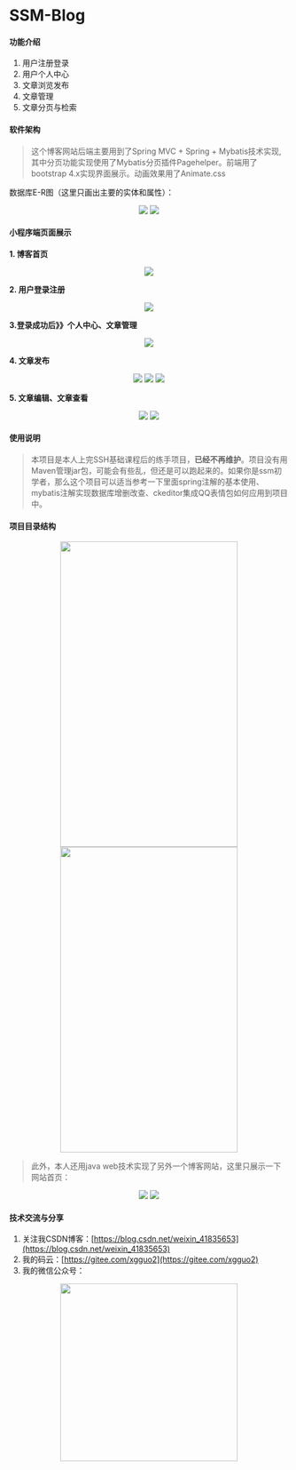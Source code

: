 # SSM-Blog

#### 功能介绍

 1. 用户注册登录
 2. 用户个人中心
 4. 文章浏览发布
 5. 文章管理
 6. 文章分页与检索

#### 软件架构

> 这个博客网站后端主要用到了Spring MVC + Spring + Mybatis技术实现,其中分页功能实现使用了Mybatis分页插件Pagehelper。前端用了bootstrap 4.x实现界面展示。动画效果用了Animate.css

数据库E-R图（这里只画出主要的实体和属性）：

<div align = "center">
<img src="https://gitee.com/xgguo2/SSM-Blog/raw/master/README-IMG/er1.png">
<img src="https://gitee.com/xgguo2/SSM-Blog/raw/master/README-IMG/er2.png">
</div>

#### 小程序端页面展示

**1. 博客首页**
<div style="display:bolck;" align = "center">
<img src="https://gitee.com/xgguo2/SSM-Blog/raw/master/README-IMG/index.PNG">
</div>

**2. 用户登录注册**

<div style="display:bolck;" align = "center">
<img src="https://gitee.com/xgguo2/SSM-Blog/raw/master/README-IMG/login-register.png">
</div>

**3.登录成功后》》个人中心、文章管理**
<div style="display:bolck;" align = "center">
<img src="https://gitee.com/xgguo2/SSM-Blog/raw/master/README-IMG/persional.PNG">
</div>


 **4. 文章发布**
<div align = "center">
<img src="https://gitee.com/xgguo2/SSM-Blog/raw/master/README-IMG/add-article.PNG">
<img src="https://gitee.com/xgguo2/SSM-Blog/raw/master/README-IMG/add-article1.PNG">
<img src="https://gitee.com/xgguo2/SSM-Blog/raw/master/README-IMG/add-article3.PNG">
</div>

 **5. 文章编辑、文章查看**
<div style="display:bolck;" align = "center">
<img src="https://gitee.com/xgguo2/SSM-Blog/raw/master/README-IMG/edit.PNG">
<img src="https://gitee.com/xgguo2/SSM-Blog/raw/master/README-IMG/show-article.PNG">
</div>


#### 使用说明

> 本项目是本人上完SSH基础课程后的练手项目，**已经不再维护**。项目没有用Maven管理jar包，可能会有些乱，但还是可以跑起来的。如果你是ssm初学者，那么这个项目可以适当参考一下里面spring注解的基本使用、mybatis注解实现数据库增删改查、ckeditor集成QQ表情包如何应用到项目中。

#### 项目目录结构
<div style="display:bolck;" align = "center">
<img src="https://gitee.com/xgguo2/SSM-Blog/raw/master/README-IMG/pro-dir.png" width="320px" height="550px">
<img src="https://gitee.com/xgguo2/SSM-Blog/raw/master/README-IMG/pro-dir1.png" width="320px" height="550px">
</div>

> 此外，本人还用java web技术实现了另外一个博客网站，这里只展示一下网站首页：

<div style="display:bolck;" align = "center">
<img src="https://gitee.com/xgguo2/SSM-Blog/raw/master/README-IMG/show-another.PNG">
<img src="https://gitee.com/xgguo2/SSM-Blog/raw/master/README-IMG/show-another1.PNG" >
</div>

#### 技术交流与分享

1. 关注我CSDN博客：[https://blog.csdn.net/weixin_41835653](https://blog.csdn.net/weixin_41835653)
2. 我的码云：[https://gitee.com/xgguo2](https://gitee.com/xgguo2)
3. 我的微信公众号：
<div style="display:bolck;" align = "center">
<img src="https://gitee.com/xgguo2/SellBookMiniProgram/raw/master/README-IMG/qrcode_for_gh_85b4e890d98b_258.jpg" width="320px" height="320px">
</div>